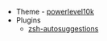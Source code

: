 - Theme - [powerlevel10k](https://github.com/romkatv/powerlevel10k)
- Plugins 
  - [zsh-autosuggestions](https://github.com/zsh-users/zsh-autosuggestions/blob/master/INSTALL.md#oh-my-zsh) 